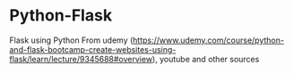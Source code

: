 # Python-Flask
Flask using Python
From udemy (https://www.udemy.com/course/python-and-flask-bootcamp-create-websites-using-flask/learn/lecture/9345688#overview), youtube and other sources
